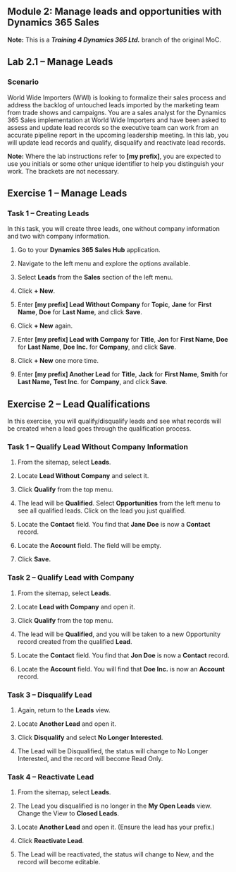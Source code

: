 ## Module 2: Manage leads and opportunities with Dynamics 365 Sales

**Note:** This is a **_Training 4 Dynamics 365 Ltd._** branch of the original MoC.

## Lab 2.1 – Manage Leads

### Scenario

World Wide Importers (WWI) is looking to formalize their sales process and
address the backlog of untouched leads imported by the marketing team from trade
shows and campaigns. You are a sales analyst for the Dynamics 365 Sales
implementation at World Wide Importers and have been asked to assess and update
lead records so the executive team can work from an accurate pipeline report in
the upcoming leadership meeting. In this lab, you will update lead records and
qualify, disqualify and reactivate lead records.

**Note:** Where the lab instructions refer to **[my prefix]**, you are expected to use you initials or some other unique identifier to help you distinguish your work. The brackets are not necessary. 

## Exercise 1 – Manage Leads

### Task 1 – Creating Leads

In this task, you will create three leads, one without company information and
two with company information.

1.  Go to your **Dynamics 365 Sales Hub** application.

1. Navigate to the left menu and explore the options available.

1. Select **Leads** from the **Sales** section of the left menu.

1.  Click **+ New**.

1.  Enter **[my prefix] Lead Without Company** for **Topic**, **Jane** for **First Name**,
    **Doe** for **Last Name**, and click **Save**.

1.  Click **+ New** again.

1.  Enter **[my prefix] Lead with Company** for **Title**, **Jon** for **First Name, Doe**
    for **Last Name**, **Doe Inc.** for **Company**, and click **Save**.

1.  Click **+ New** one more time.

1.  Enter **[my prefix] Another Lead** for **Title**, **Jack** for **First Name**, **Smith** for
    **Last Name,** **Test Inc**. for **Company**, and click **Save**.

## Exercise 2 – Lead Qualifications

In this exercise, you will qualify/disqualify leads and see what records will be
created when a lead goes through the qualification process.

### Task 1 – Qualify Lead Without Company Information 

1.  From the sitemap, select **Leads**.

1.  Locate **Lead Without Company** and select it.

1.  Click **Qualify** from the top menu.

1.  The lead will be **Qualified**. Select **Opportunities** from the left menu to see all qualified leads. Click on the lead you just qualified. 

1.  Locate the **Contact** field. You find that **Jane Doe** is now a
    **Contact** record.

1.  Locate the **Account** field. The field will be empty.

1. Click **Save.**

### Task 2 – Qualify Lead with Company

1.  From the sitemap, select **Leads**.

1.  Locate **Lead with Company** and open it.

1.  Click **Qualify** from the top menu.

1.  The lead will be **Qualified**, and you will be taken to a new Opportunity
    record created from the qualified **Lead**.

1.  Locate the **Contact** field. You find that **Jon Doe** is now a **Contact**
    record.

1.  Locate the **Account** field. You will find that **Doe Inc.** is now an
    **Account** record.

### Task 3 – Disqualify Lead

1.  Again, return to the **Leads** view.

1.  Locate **Another Lead** and open it.

1.  Click **Disqualify** and select **No Longer Interested**.

1.  The Lead will be Disqualified, the status will change to No Longer
    Interested, and the record will become Read Only.

### Task 4 – Reactivate Lead

1.  From the sitemap, select **Leads**.

1.  The Lead you disqualified is no longer in the **My Open Leads** view. Change
    the View to **Closed Leads**.

1.  Locate **Another Lead** and open it. (Ensure the lead has your prefix.)

1.  Click **Reactivate Lead**.

1.  The Lead will be reactivated, the status will change to New, and the record
    will become editable.
